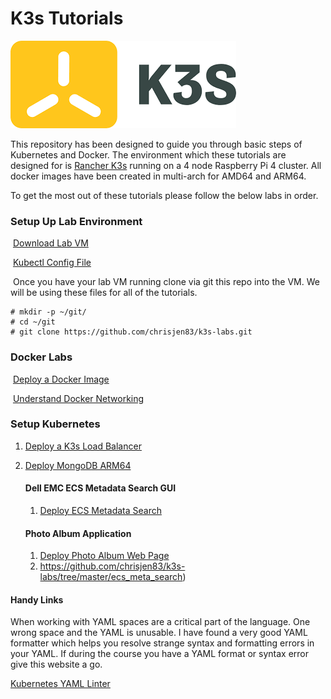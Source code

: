 # K3s Tutorials

<img src="k3s_logo.png" alt="k3s_logo"  />

This repository has been designed to guide you through basic steps of Kubernetes and Docker. The environment which these tutorials are designed for is [Rancher K3s](https://k3s.io/) running on a 4 node Raspberry Pi 4 cluster. All docker images have been created in multi-arch for AMD64 and ARM64.

To get the most out of these tutorials please follow the below labs in order.

### Setup Up Lab Environment

​	[Download Lab VM](https://github.com/chrisjen83/k3s-labs-vm)

​	[Kubectl Config File](https://github.com/chrisjen83/k3s-labs/tree/master/admin-namespace)

​	Once you have your lab VM running clone via git this repo into the VM.  We will be using these files for all 	of the tutorials.

```
# mkdir -p ~/git/
# cd ~/git
# git clone https://github.com/chrisjen83/k3s-labs.git
```

### Docker Labs

​	[Deploy a Docker Image](https://github.com/chrisjen83/k3s-labs/tree/master/Docker)

​	[Understand Docker Networking](https://github.com/chrisjen83/k3s-labs/blob/master/Docker/Docker-Networking.md)

### Setup Kubernetes

1. [Deploy a K3s Load Balancer](https://github.com/chrisjen83/k3s-labs/tree/master/deploy-metallb)
2. [Deploy MongoDB ARM64](https://github.com/chrisjen83/k3s-labs/tree/master/deploy-mongo)

   #### Dell EMC ECS Metadata Search GUI

   1. [Deploy ECS Metadata Search](https://github.com/chrisjen83/k3s-labs/tree/master/ecs_meta_search)

   #### Photo Album Application

   1. [Deploy Photo Album Web Page](https://github.com/chrisjen83/k3s-labs/tree/master/deploy-photo-album)
   2. https://github.com/chrisjen83/k3s-labs/tree/master/ecs_meta_search)

#### Handy Links

When working with YAML spaces are a critical part of the language.  One wrong space and the YAML is unusable.  I have found a very good YAML formatter which helps you resolve strange syntax and formatting errors in your YAML.  If during the course you have a YAML format or syntax error give this website a go.

[Kubernetes YAML Linter](https://kubeyaml.com/)
